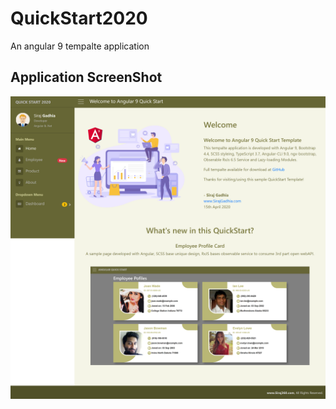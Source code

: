 # QuickStart2020
 An angular 9 tempalte application
 
 ## Application ScreenShot

![alt tag](https://github.com/Siraj360/QuickStart2020/blob/master/QuickStart2020.png)
